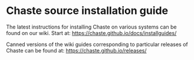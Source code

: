 # Chaste source installation guide

The latest instructions for installing Chaste on various systems can be found on our wiki.
Start at:
https://chaste.github.io/docs/installguides/

Canned versions of the wiki guides corresponding to particular releases of Chaste can be found at:
https://chaste.github.io/releases/
